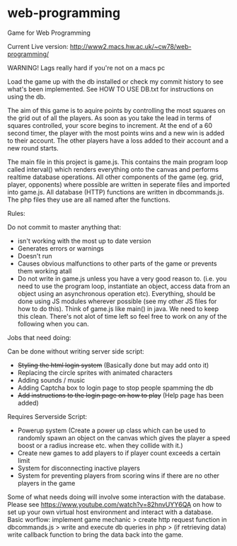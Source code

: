# web-programming
Game for Web Programming

Current Live version: http://www2.macs.hw.ac.uk/~cw78/web-programming/

WARNING! Lags really hard if you're not on a macs pc

Load the game up with the db installed or check my commit history to see what's been implemented. See HOW TO USE DB.txt for instructions on using the db.

The aim of this game is to aquire points by controlling the most squares on the grid out of all the players. As soon as you take the lead in terms of squares controlled, your score begins to increment. At the end of a 60 second timer, the player with the most points wins and a new win is added to their account. The other players have a loss added to their account and a new round starts. 

The main file in this project is game.js. This contains the main program loop called interval() which renders everything onto the canvas and performs realtime database operations. All other components of the game (eg. grid, player, opponents) where possible are written in seperate files and imported into game.js. All database (HTTP) functions are written in dbcommands.js. The php files they use are all named after the functions.

Rules:

Do not commit to master anything that:
- isn't working with the most up to date version
- Generates errors or warnings
- Doesn't run
- Causes obvious malfunctions to other parts of the game or prevents them working atall
- Do not write in game.js unless you have a very good reason to. (i.e. you need to use the program loop, instantiate an object, access data from an object using an asynchronous operation etc). Everything, should be done using JS modules wherever possible (see my other JS files for how to do this). Think of game.js like main() in java. We need to keep this clean.
There's not alot of time left so feel free to work on any of the following when you can.

Jobs that need doing:

Can be done without writing server side script:

- ~~Styling the html login system~~ (Basically done but may add onto it)
- Replacing the circle sprites with animated characters
- Adding sounds / music
- Adding Captcha box to login page to stop people spamming the db
- ~~Add instructions to the login page on how to play~~ (Help page has been added)

Requires Serverside Script:

- Powerup system (Create a power up class which can be used to randomly spawn an object on the canvas which gives the player a speed boost or a radius increase etc. when they collide with it.)
- Create new games to add players to if player count exceeds a certain limit
- System for disconnecting inactive players
- System for preventing players from scoring wins if there are no other players in the game

Some of what needs doing will involve some interaction with the database. Please see https://www.youtube.com/watch?v=82hnvUYY6QA on how to set up your own virtual host environment and interact with a database. Basic worflow: implement game mechanic > create http request function in dbcommands.js > write and execute db queries in php > (if retrieving data) write callback function to bring the data back into the game.
